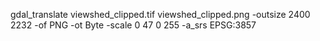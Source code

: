 gdal_translate viewshed_clipped.tif viewshed_clipped.png -outsize 2400 2232 -of PNG -ot Byte -scale 0 47 0 255 -a_srs EPSG:3857